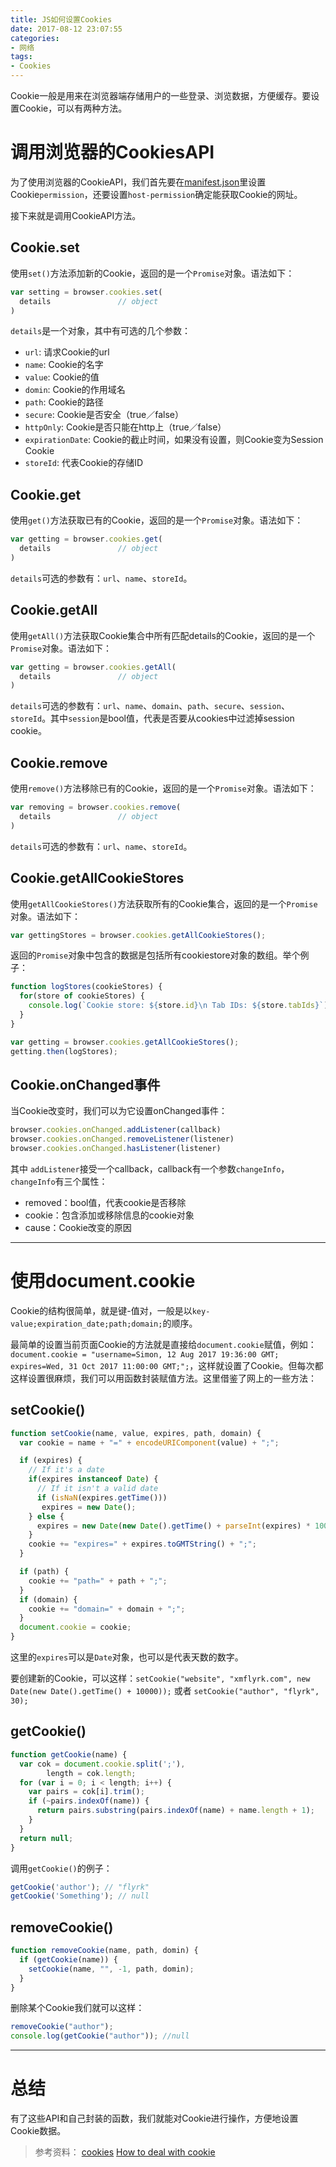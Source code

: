 ```yaml
---
title: JS如何设置Cookies
date: 2017-08-12 23:07:55
categories:
- 网络
tags:
- Cookies
---
```


Cookie一般是用来在浏览器端存储用户的一些登录、浏览数据，方便缓存。要设置Cookie，可以有两种方法。
<!--more-->
# 调用浏览器的CookiesAPI
为了使用浏览器的CookieAPI，我们首先要在[manifest.json](https://developer.mozilla.org/en-US/Add-ons/WebExtensions/manifest.json)里设置Cookie`permission`，还要设置`host-permission`确定能获取Cookie的网址。

接下来就是调用CookieAPI方法。

## Cookie.set
使用`set()`方法添加新的Cookie，返回的是一个`Promise`对象。语法如下：
```javascript
var setting = browser.cookies.set(
  details               // object
)
```
`details`是一个对象，其中有可选的几个参数：
- `url`: 请求Cookie的url
- `name`: Cookie的名字
- `value`: Cookie的值
- `domin`: Cookie的作用域名
- `path`: Cookie的路径
- `secure`: Cookie是否安全（true／false）
- `httpOnly`: Cookie是否只能在http上（true／false）
- `expirationDate`: Cookie的截止时间，如果没有设置，则Cookie变为Session Cookie
- `storeId`: 代表Cookie的存储ID

## Cookie.get
使用`get()`方法获取已有的Cookie，返回的是一个`Promise`对象。语法如下：
```javascript
var getting = browser.cookies.get(
  details               // object
)
```
`details`可选的参数有：`url`、`name`、`storeId`。

## Cookie.getAll
使用`getAll()`方法获取Cookie集合中所有匹配details的Cookie，返回的是一个`Promise`对象。语法如下：
```javascript
var getting = browser.cookies.getAll(
  details               // object
)
```
`details`可选的参数有：`url`、`name`、`domain`、`path`、`secure`、`session`、`storeId`。其中`session`是bool值，代表是否要从cookies中过滤掉session cookie。

## Cookie.remove
使用`remove()`方法移除已有的Cookie，返回的是一个`Promise`对象。语法如下：
```javascript
var removing = browser.cookies.remove(
  details               // object
)
```
`details`可选的参数有：`url`、`name`、`storeId`。

## Cookie.getAllCookieStores
使用`getAllCookieStores()`方法获取所有的Cookie集合，返回的是一个`Promise`对象。语法如下：
```javascript
var gettingStores = browser.cookies.getAllCookieStores();
```
返回的`Promise`对象中包含的数据是包括所有cookiestore对象的数组。举个例子：
```javascript
function logStores(cookieStores) {
  for(store of cookieStores) {
    console.log(`Cookie store: ${store.id}\n Tab IDs: ${store.tabIds}`);
  }
}

var getting = browser.cookies.getAllCookieStores();
getting.then(logStores);
```

## Cookie.onChanged事件
当Cookie改变时，我们可以为它设置onChanged事件：
```javascript
browser.cookies.onChanged.addListener(callback)
browser.cookies.onChanged.removeListener(listener)
browser.cookies.onChanged.hasListener(listener)
```
其中 `addListener`接受一个callback，callback有一个参数`changeInfo`，`changeInfo`有三个属性：
  - removed：bool值，代表cookie是否移除
  - cookie：包含添加或移除信息的cookie对象
  - cause：Cookie改变的原因

---

# 使用document.cookie
Cookie的结构很简单，就是键-值对，一般是以`key-value;expiration_date;path;domain;`的顺序。

最简单的设置当前页面Cookie的方法就是直接给`document.cookie`赋值，例如：`document.cookie = "username=Simon, 12 Aug 2017 19:36:00 GMT; expires=Wed, 31 Oct 2017 11:00:00 GMT;";`，这样就设置了Cookie。但每次都这样设置很麻烦，我们可以用函数封装赋值方法。这里借鉴了网上的一些方法：

## setCookie()
```javascript
function setCookie(name, value, expires, path, domain) {
  var cookie = name + "=" + encodeURIComponent(value) + ";";

  if (expires) {
    // If it's a date
    if(expires instanceof Date) {
      // If it isn't a valid date
      if (isNaN(expires.getTime()))
       expires = new Date();
    } else {
      expires = new Date(new Date().getTime() + parseInt(expires) * 1000 * 60 * 60 * 24);
    }
    cookie += "expires=" + expires.toGMTString() + ";";
  }

  if (path) {
    cookie += "path=" + path + ";";
  }
  if (domain) {
    cookie += "domain=" + domain + ";";
  }
  document.cookie = cookie;
}
```
这里的`expires`可以是`Date`对象，也可以是代表天数的数字。

要创建新的Cookie，可以这样：`setCookie("website", "xmflyrk.com", new Date(new Date().getTime() + 10000));` 或者 `setCookie("author", "flyrk", 30);`

## getCookie()
```javascript
function getCookie(name) {
  var cok = document.cookie.split(';'),
        length = cok.length;
  for (var i = 0; i < length; i++) {
    var pairs = cok[i].trim();
    if (~pairs.indexOf(name)) {
      return pairs.substring(pairs.indexOf(name) + name.length + 1);
    }
  }
  return null;
}
```
调用`getCookie()`的例子：
```javascript
getCookie('author'); // "flyrk"
getCookie('Something'); // null
```

## removeCookie()
```javascript
function removeCookie(name, path, domin) {
  if (getCookie(name)) {
    setCookie(name, "", -1, path, domin);
  }
}
```
删除某个Cookie我们就可以这样：
```javascript
removeCookie("author");
console.log(getCookie("author")); //null
```

---

# 总结
有了这些API和自己封装的函数，我们就能对Cookie进行操作，方便地设置Cookie数据。

> 参考资料：
> [cookies](https://developer.mozilla.org/en-US/Add-ons/WebExtensions/API/cookies)
> [How to deal with cookie](https://www.sitepoint.com/how-to-deal-with-cookies-in-javascript/)
